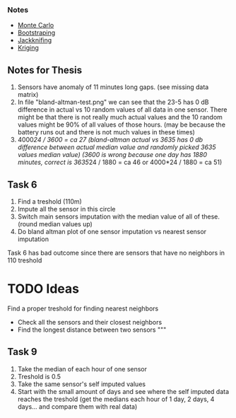 ### Notes
  
* [Monte Carlo](https://machinelearningmastery.com/monte-carlo-sampling-for-probability/)
* [Bootstraping](https://builtin.com/data-science/bootstrapping-statistics)
* [Jackknifing](https://en.wikipedia.org/wiki/Jackknife_resampling)
* [Kriging](https://en.wikipedia.org/wiki/Kriging)


## Notes for Thesis

1. Sensors have anomaly of 11 minutes long gaps. (see missing data matrix)
2. In file "bland-altman-test.png" we can see that the 23-5 has 0 dB difference in actual vs 10 random values of all data in one sensor. There might be that there is not really much actual values and the 10 random values might be 90% of all values of those hours. (may be because the battery runs out and there is not much values in these times)
3. 4000*24 / 3600 = ca 27 (bland-altman actual vs 3635 has 0 db difference between actual median value and randomly picked 3635 values median value)
(3600 is wrong because one day has 1880 minutes, correct is 3635*24 / 1880 = ca 46 or 4000*24 / 1880 = ca 51)



## Task 6 
1. Find a treshold (110m)
2. Impute all the sensor in this circle
3. Switch main sensors imputation with the median value of all of these. (round median values up)
4. Do bland altman plot of one sensor imputation vs nearest sensor imputation

Task 6 has bad outcome since there are sensors that have no neighbors in 110 treshold

# TODO Ideas
Find a proper treshold for finding nearest neighbors
* Check all the sensors and their closest neighbors
* Find the longest distance between two sensors
"""


## Task 9
1. Take the median of each hour of one sensor
2. Treshold is 0.5
3. Take the same sensor's self imputed values
4. Start with the small amount of days and see where the self imputed data reaches the treshold (get the medians each hour of 1 day, 2 days, 4 days... and compare them with real data)